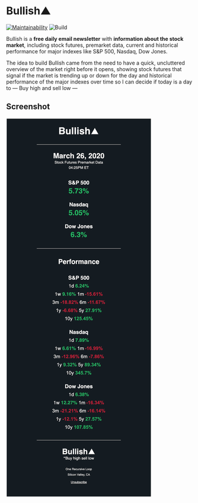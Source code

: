 # Bullish▲
[![Maintainability](https://api.codeclimate.com/v1/badges/74ac1ec726ae27d0e56e/maintainability)](https://codeclimate.com/github/eduardosasso/bullish/maintainability)
![Build](https://github.com/eduardosasso/bullish/workflows/Build/badge.svg)

Bullish is a **free daily email newsletter** with **information about the stock market**, including stock futures, premarket data, current and historical performance for major indexes like S&P 500, Nasdaq, Dow Jones.

The idea to build Bullish came from the need to have a quick, uncluttered overview of the market right before it opens, showing stock futures that signal if the market is trending up or down for the day and historical performance of the major indexes over time so I can decide if today is a day to  — Buy high and sell low —

## Screenshot
![Email screenshot](/docs/screenshot.png)
